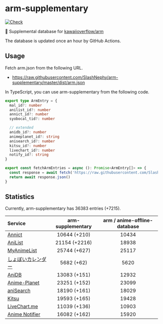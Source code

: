 # arm-supplementary

[![Check](https://github.com/SlashNephy/arm-supplementary/actions/workflows/check-node.yml/badge.svg)](https://github.com/SlashNephy/arm-supplementary/actions/workflows/check-node.yml)

💊 Supplemental database for [kawaiioverflow/arm](https://github.com/kawaiioverflow/arm)

The database is updated once an hour by GitHub Actions.

## Usage

Fetch arm.json from the following URL.

- https://raw.githubusercontent.com/SlashNephy/arm-supplementary/master/dist/arm.json

In TypeScript, you can use arm-supplementary from the following code.

```TypeScript
export type ArmEntry = {
  mal_id?: number
  anilist_id?: number
  annict_id?: number
  syobocal_tid?: number

  // extended
  anidb_id?: number
  animeplanet_id?: string
  anisearch_id?: number
  kitsu_id?: number
  livechart_id?: number
  notify_id?: string
}

export const fetchArmEntries = async (): Promise<ArmEntry[]> => {
  const response = await fetch('https://raw.githubusercontent.com/SlashNephy/arm-supplementary/master/dist/arm.json')
  return await response.json()
}
```

## Statistics

Currently, arm-supplementary has 36383 entries (+7215).

| Service                                     | arm-supplementary | arm / anime-offline-database |
| :------------------------------------------ | :---------------: | :--------------------------: |
| [Annict](https://annict.com)                |   10644 (+210)    |            10434             |
| [AniList](https://anilist.co)               |   21154 (+2216)   |            18938             |
| [MyAnimeList](https://myanimelist.net)      |   25744 (+627)    |            25117             |
| [しょぼいカレンダー](https://cal.syoboi.jp) |    5682 (+62)     |             5620             |
| [AniDB](https://anidb.net)                  |   13083 (+151)    |            12932             |
| [Anime-Planet](https://anime-planet.com)    |   23251 (+152)    |            23099             |
| [aniSearch](https://anisearch.com)          |   18190 (+161)    |            18029             |
| [Kitsu](https://kitsu.io)                   |   19593 (+165)    |            19428             |
| [LiveChart.me](https://livechart.me)        |   11039 (+136)    |            10903             |
| [Anime Notifier](https://notify.moe)        |   16082 (+162)    |            15920             |
